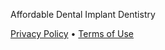  








Affordable Dental Implant Dentistry



[Privacy Policy](/privacy.php) •
[Terms of Use](/tos.php)
